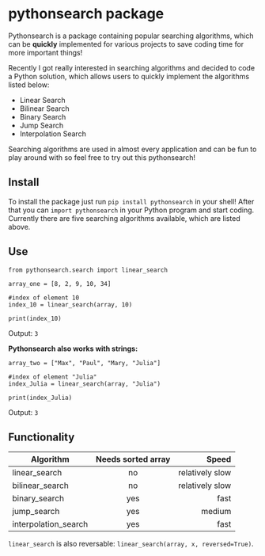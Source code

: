 pythonsearch package
====================


Pythonsearch is a package containing popular searching algorithms, which can be **quickly** implemented for various projects to save coding time for more important things! 

Recently I got really interested in searching algorithms and decided to code a Python solution, which allows users to quickly implement the algorithms listed below:
* Linear Search
* Bilinear Search
* Binary Search
* Jump Search
* Interpolation Search

Searching algorithms are used in almost every application and can be fun to play around with so feel free to try out this pythonsearch!

Install
--------------

To install the package just run `pip install pythonsearch` in your shell!
After that you can `import pythonsearch` in your Python program and start coding.
Currently there are five searching algorithms available, which are listed above.

Use
---

```
from pythonsearch.search import linear_search

array_one = [8, 2, 9, 10, 34]

#index of element 10
index_10 = linear_search(array, 10)

print(index_10)

```
Output: `3`

**Pythonsearch also works with strings:**

```
array_two = ["Max", "Paul", "Mary, "Julia"]

#index of element "Julia"
index_Julia = linear_search(array, "Julia")

print(index_Julia)
```
Output: `3`

Functionality
-------------
| Algorithm     | Needs sorted array           | Speed  |
| ------------- |:-------------:| -----:|
| linear_search     | no| relatively slow |
| bilinear_search    | no      |   relatively slow |
| binary_search | yes     |  fast |
| jump_search     | yes | medium |
| interpolation_search    | yes    |   fast |

`linear_search` is also reversable: `linear_search(array, x, reversed=True)`.
